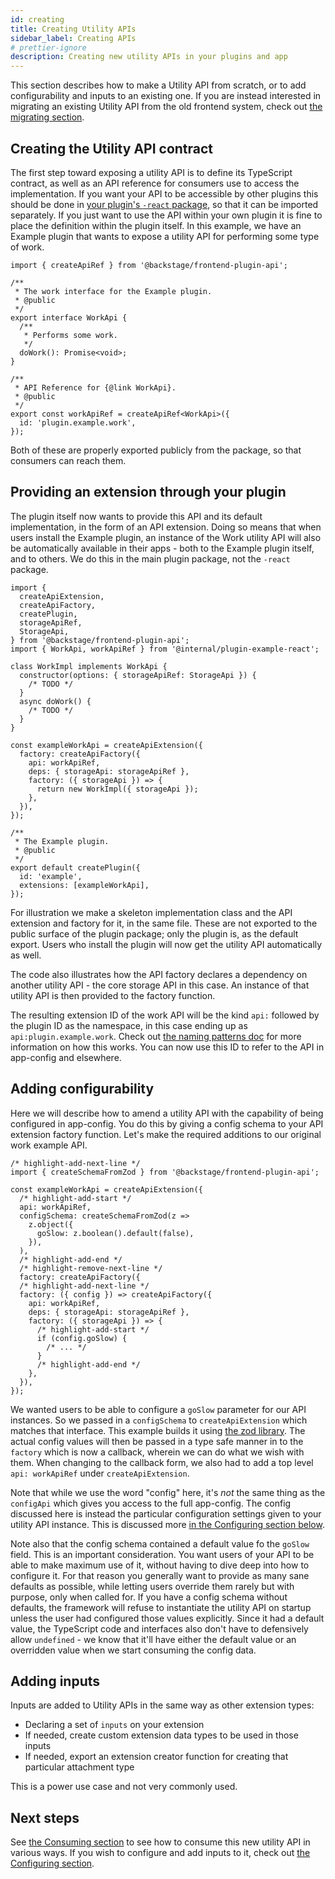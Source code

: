```yaml
---
id: creating
title: Creating Utility APIs
sidebar_label: Creating APIs
# prettier-ignore
description: Creating new utility APIs in your plugins and app
---
```


This section describes how to make a Utility API from scratch, or to add configurability and inputs to an existing one. If you are instead interested in migrating an existing Utility API from the old frontend system, check out [the migrating section](./05-migrating.md).

## Creating the Utility API contract

The first step toward exposing a utility API is to define its TypeScript contract, as well as an API reference for consumers use to access the implementation. If you want your API to be accessible by other plugins this should be done in [your plugin's `-react` package](../../architecture-decisions/adr011-plugin-package-structure.md), so that it can be imported separately. If you just want to use the API within your own plugin it is fine to place the definition within the plugin itself. In this example, we have an Example plugin that wants to expose a utility API for performing some type of work.

```tsx title="in @internal/plugin-example-react"
import { createApiRef } from '@backstage/frontend-plugin-api';

/**
 * The work interface for the Example plugin.
 * @public
 */
export interface WorkApi {
  /**
   * Performs some work.
   */
  doWork(): Promise<void>;
}

/**
 * API Reference for {@link WorkApi}.
 * @public
 */
export const workApiRef = createApiRef<WorkApi>({
  id: 'plugin.example.work',
});
```

Both of these are properly exported publicly from the package, so that consumers can reach them.

## Providing an extension through your plugin

The plugin itself now wants to provide this API and its default implementation, in the form of an API extension. Doing so means that when users install the Example plugin, an instance of the Work utility API will also be automatically available in their apps - both to the Example plugin itself, and to others. We do this in the main plugin package, not the `-react` package.

```tsx title="in @internal/plugin-example"
import {
  createApiExtension,
  createApiFactory,
  createPlugin,
  storageApiRef,
  StorageApi,
} from '@backstage/frontend-plugin-api';
import { WorkApi, workApiRef } from '@internal/plugin-example-react';

class WorkImpl implements WorkApi {
  constructor(options: { storageApiRef: StorageApi }) {
    /* TODO */
  }
  async doWork() {
    /* TODO */
  }
}

const exampleWorkApi = createApiExtension({
  factory: createApiFactory({
    api: workApiRef,
    deps: { storageApi: storageApiRef },
    factory: ({ storageApi }) => {
      return new WorkImpl({ storageApi });
    },
  }),
});

/**
 * The Example plugin.
 * @public
 */
export default createPlugin({
  id: 'example',
  extensions: [exampleWorkApi],
});
```

For illustration we make a skeleton implementation class and the API extension and factory for it, in the same file. These are not exported to the public surface of the plugin package; only the plugin is, as the default export. Users who install the plugin will now get the utility API automatically as well.

The code also illustrates how the API factory declares a dependency on another utility API - the core storage API in this case. An instance of that utility API is then provided to the factory function.

The resulting extension ID of the work API will be the kind `api:` followed by the plugin ID as the namespace, in this case ending up as `api:plugin.example.work`. Check out [the naming patterns doc](../architecture/08-naming-patterns.md) for more information on how this works. You can now use this ID to refer to the API in app-config and elsewhere.

## Adding configurability

Here we will describe how to amend a utility API with the capability of being configured in app-config. You do this by giving a config schema to your API extension factory function. Let's make the required additions to our original work example API.

```tsx title="in @internal/plugin-example"
/* highlight-add-next-line */
import { createSchemaFromZod } from '@backstage/frontend-plugin-api';

const exampleWorkApi = createApiExtension({
  /* highlight-add-start */
  api: workApiRef,
  configSchema: createSchemaFromZod(z =>
    z.object({
      goSlow: z.boolean().default(false),
    }),
  ),
  /* highlight-add-end */
  /* highlight-remove-next-line */
  factory: createApiFactory({
  /* highlight-add-next-line */
  factory: ({ config }) => createApiFactory({
    api: workApiRef,
    deps: { storageApi: storageApiRef },
    factory: ({ storageApi }) => {
      /* highlight-add-start */
      if (config.goSlow) {
        /* ... */
      }
      /* highlight-add-end */
    },
  }),
});
```

We wanted users to be able to configure a `goSlow` parameter for our API instances. So we passed in a `configSchema` to `createApiExtension` which matches that interface. This example builds it using [the zod library](https://zod.dev/). The actual config values will then be passed in a type safe manner in to the `factory` which is now a callback, wherein we can do what we wish with them. When changing to the callback form, we also had to add a top level `api: workApiRef` under `createApiExtension`.

Note that while we use the word "config" here, it's _not_ the same thing as the `configApi` which gives you access to the full app-config. The config discussed here is instead the particular configuration settings given to your utility API instance. This is discussed more [in the Configuring section below](./04-configuring.md).

Note also that the config schema contained a default value fo the `goSlow` field. This is an important consideration. You want users of your API to be able to make maximum use of it, without having to dive deep into how to configure it. For that reason you generally want to provide as many sane defaults as possible, while letting users override them rarely but with purpose, only when called for. If you have a config schema without defaults, the framework will refuse to instantiate the utility API on startup unless the user had configured those values explicitly. Since it had a default value, the TypeScript code and interfaces also don't have to defensively allow `undefined` - we know that it'll have either the default value or an overridden value when we start consuming the config data.

## Adding inputs

Inputs are added to Utility APIs in the same way as other extension types:

- Declaring a set of `inputs` on your extension
- If needed, create custom extension data types to be used in those inputs
- If needed, export an extension creator function for creating that particular attachment type

This is a power use case and not very commonly used.

<!-- TODO: link to main article -->

## Next steps

See [the Consuming section](./03-consuming.md) to see how to consume this new utility API in various ways. If you wish to configure and add inputs to it, check out [the Configuring section](./04-configuring.md).
